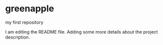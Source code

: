# greenapple
my first repository

I am editing the README file. Adding some more details about the project description.

